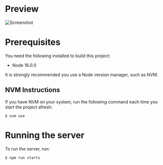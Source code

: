 # Preview

![Screenshot]('src/assets/images/preview.png')

# Prerequisites

You need the following installed to build this project:

- Node 16.0.0

It is strongly recommended you use a Node version manager, such as NVM.

## NVM Instructions

If you have NVM on your system, run the following command each time you start the project afresh:

```
$ nvm use
```

# Running the server

To run the server, run:

```
$ npm run starts
```
